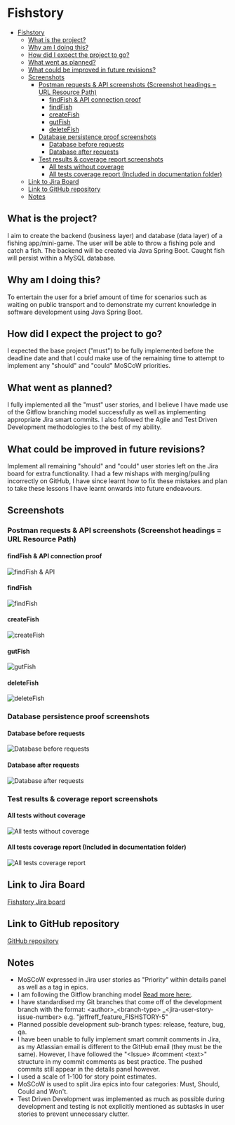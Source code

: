 # Fishstory

- [Fishstory](#fishstory)
  - [What is the project?](#what-is-the-project)
  - [Why am I doing this?](#why-am-i-doing-this)
  - [How did I expect the project to go?](#how-did-i-expect-the-project-to-go)
  - [What went as planned?](#what-went-as-planned)
  - [What could be improved in future revisions?](#what-could-be-improved-in-future-revisions)
  - [Screenshots](#screenshots)
    - [Postman requests & API screenshots (Screenshot headings = URL Resource Path)](#postman-requests--api-screenshots-screenshot-headings--url-resource-path)
      - [findFish & API connection proof](#findfish--api-connection-proof)
      - [findFish](#findfish)
      - [createFish](#createfish)
      - [gutFish](#gutfish)
      - [deleteFish](#deletefish)
    - [Database persistence proof screenshots](#database-persistence-proof-screenshots)
      - [Database before requests](#database-before-requests)
      - [Database after requests](#database-after-requests)
    - [Test results & coverage report screenshots](#test-results--coverage-report-screenshots)
      - [All tests without coverage](#all-tests-without-coverage)
      - [All tests coverage report (Included in documentation folder)](#all-tests-coverage-report-included-in-documentation-folder)
  - [Link to Jira Board](#link-to-jira-board)
  - [Link to GitHub repository](#link-to-github-repository)
  - [Notes](#notes)

## What is the project?

I aim to create the backend (business layer) and database (data layer) of a fishing app/mini-game. The user will be able
to throw a fishing pole and catch a fish. The backend will be created via Java Spring Boot. Caught fish will persist within a MySQL database.

## Why am I doing this?

To entertain the user for a brief amount of time for scenarios such as waiting on public transport and to demonstrate my
current knowledge in software development using Java Spring Boot.

## How did I expect the project to go?

I expected the base project ("must") to be fully implemented before the deadline date and that I could make use of the
remaining time to attempt to implement any "should" and "could" MoSCoW priorities.

## What went as planned?

I fully implemented all the "must" user stories, and I believe I have made use of the Gitflow branching model successfully as well as
implementing appropriate Jira smart commits. I also followed the Agile and Test Driven Development methodologies to the
best of my ability.

## What could be improved in future revisions?

Implement all remaining "should" and "could" user stories left on the Jira board for extra functionality. I had a few
mishaps with merging/pulling incorrectly on GitHub, I have since learnt how to fix these mistakes and plan to take these lessons I
have learnt onwards into future endeavours.

## Screenshots

### Postman requests & API screenshots (Screenshot headings = URL Resource Path)

#### findFish & API connection proof

![findFish & API](documentation/images/findFish%20with%20API%20connection%20proof.png?raw=true)

#### findFish

![findFish](documentation/images/findFish.png?raw=true)

#### createFish

![createFish](documentation/images/createFish.png?raw=true)

#### gutFish

![gutFish](documentation/images/gutFish.png?raw=true)

#### deleteFish

![deleteFish](documentation/images/deleteFish.png?raw=true)

### Database persistence proof screenshots

#### Database before requests

![Database before requests](documentation/images/database%20before%20requests.png?raw=true)

#### Database after requests

![Database after requests](documentation/images/database%20after%20requests.png?raw=true)

### Test results & coverage report screenshots

#### All tests without coverage

![All tests without coverage](documentation/images/all%20tests%20without%20coverage.png?raw=true)

#### All tests coverage report (Included in documentation folder)

![All tests coverage report](documentation/images/all%20tests%20coverage%20report.png?raw=true)

## Link to Jira Board

[Fishstory Jira board](https://jeffreff.atlassian.net/jira/software/projects/FISHSTORY/boards/5)

## Link to GitHub repository

[GitHub repository](https://github.com/jeffreff/fishstory)

## Notes

- MoSCoW expressed in Jira user stories as "Priority" within details panel as well as a tag in epics.
- I am following the Gitflow branching
  model [Read more here:](https://www.atlassian.com/git/tutorials/comparing-workflows/gitflow-workflow).
- I have standardised my Git branches that come off of the development branch with the format: \<author>\_\<branch-type>
  \_\<jira-user-story-issue-number> e.g. "jeffreff_feature_FISHSTORY-5"
- Planned possible development sub-branch types: release, feature, bug, qa.
- I have been unable to fully implement smart commit comments in Jira, as my Atlassian email is different to the GitHub
  email (they must be the same). However, I have followed the "\<Issue> \#comment \<text>" structure in my commit
  comments as best practice. The pushed commits still appear in the details panel however.
- I used a scale of 1-100 for story point estimates.
- MoSCoW is used to split Jira epics into four categories: Must, Should, Could and Won't.
- Test Driven Development was implemented as much as possible during development and testing is not explicitly mentioned
  as subtasks in user stories to prevent unnecessary clutter.
